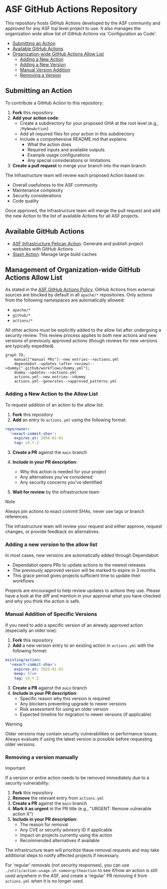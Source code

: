 # ASF GitHub Actions Repository

This repository hosts GitHub Actions developed by the ASF community and approved for any ASF top level project to use. It also manages the organization wide allow list of GitHub Actions via 'Configuration as Code'.

- [Submitting an Action](#submitting-an-action)
- [Available GitHub Actions](#available-github-actions)
- [Organization-wide GitHub Actions Allow List](#management-of-organization-wide-github-actions-allow-list)
  - [Adding a New Action](#adding-a-new-action-to-the-allow-list)
  - [Adding a New Version](#adding-a-new-version-to-the-allow-list)
  - [Manual Version Addition](#manual-addition-of-specific-versions)
  - [Removing a Version](#removing-a-version-manually)

## Submitting an Action

To contribute a GitHub Action to this repository:

1. **Fork** this repository
2. **Add your action code**:
   - Create a subdirectory for your proposed GHA at the root level (e.g., `/MyNewAction`)
   - Add all required files for your action in this subdirectory
   - Include a comprehensive README.md that explains:
     - What the action does
     - Required inputs and available outputs
     - Example usage configurations
     - Any special considerations or limitations
3. **Create a pull request** to merge your branch into the main branch

The Infrastructure team will review each proposed Action based on:
- Overall usefulness to the ASF community
- Maintenance complexity
- Security considerations
- Code quality

Once approved, the Infrastructure team will merge the pull request and add the new Action to the list of available Actions for all ASF projects.

## Available GitHub Actions

  - [ASF Infrastructure Pelican Action](/pelican/README.md): Generate and publish project websites with GitHub Actions
  - [Stash Action](/stash/README.md): Manage large build caches

## Management of Organization-wide GitHub Actions Allow List

As stated in the [ASF GitHub Actions Policy](https://infra.apache.org/github-actions-policy.html), GitHub Actions from external sources are blocked by default in all `apache/*` repositories. Only actions from the following namespaces are automatically allowed:
- `apache/*`
- `github/*`
- `actions/*`

All other actions must be explicitly added to the allow list after undergoing a security review. This review process applies to both new actions and new versions of previously approved actions (though reviews for new versions are typically expedited).

```mermaid
graph TD;
    manual["manual PRs"]--new entries-->actions.yml
    dependabot--updates (after review)-->dummy[".github/workflows/dummy.yml"];
    dummy--updates-->actions.yml
    actions.yml--new entries-->dummy
    actions.yml--generates-->approved_patterns.yml
```

### Adding a New Action to the Allow List

To request addition of an action to the allow list:

1. **Fork** this repository
2. **Add** an entry to `actions.yml` using the following format:

```yaml
repo/owner:
  '<exact-commit-sha>':
    expires_at: 2050-01-01
    tag: vX.Y.Z
```

3. **Create a PR** against the `main` branch
4. **Include in your PR description**:
   - Why this action is needed for your project
   - Any alternatives you've considered
   - Any security concerns you've identified

5. **Wait for review** by the infrastructure team

> [!NOTE]
> Always pin actions to exact commit SHAs, never use tags or branch references.

The infrastructure team will review your request and either approve, request changes, or provide feedback on alternatives.

### Adding a new _version_ to the allow list

In most cases, new versions are automatically added through Dependabot:
- Dependabot opens PRs to update actions to the newest releases
- The previously approved version will be marked to expire in 3 months
- This grace period gives projects sufficient time to update their workflows

Projects are encouraged to help review updates to actions they use. Please have a look at the diff and mention in your approval what you have checked and why you think the action is safe.

### Manual Addition of Specific Versions

If you need to add a specific version of an already approved action (especially an older one):

1. **Fork** this repository
2. **Add** a new version entry to an existing action in `actions.yml` with the following format:

```yaml
existing/action:
  '<exact-commit-sha>':
    expires_at: 2025-01-01
    keep: true
    tag: vX.Y.Z
```

3. **Create a PR** against the `main` branch
4. **Include in your PR description**:
   - Specific reason why this version is required
   - Any blockers preventing upgrade to newer versions
   - Risk assessment for using an older version
   - Expected timeline for migration to newer versions (if applicable)

> [!WARNING]
> Older versions may contain security vulnerabilities or performance issues. Always evaluate if using the latest version is possible before requesting older versions.

### Removing a version manually

> [!IMPORTANT]
> If a version or entire action needs to be removed immediately due to a security vulnerability:

1. **Fork** this repository
2. **Remove** the relevant entry from `actions.yml`
3. **Create a PR** against the `main` branch
4. **Mark it as urgent** in the PR title (e.g., "URGENT: Remove vulnerable action X")
5. **Include in your PR description**:
   - The reason for removal
   - Any CVE or security advisory ID if applicable
   - Impact on projects currently using the action
   - Recommended alternatives if available

The infrastructure team will prioritize these removal requests and may take additional steps to notify affected projects if necessary.

For 'regular' removals (not security responses), you can use `./utils/action-usage.sh someorg/theaction` to see if/how an action is still used anywhere in the ASF, and create a 'regular' PR removing it from `actions.yml` when it is no longer used.
